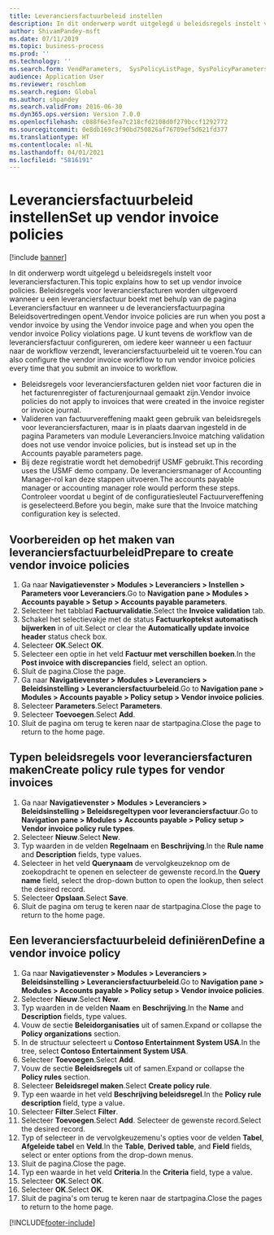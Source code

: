 ```yaml
---
title: Leveranciersfactuurbeleid instellen
description: In dit onderwerp wordt uitgelegd u beleidsregels instelt voor leveranciersfacturen.
author: ShivamPandey-msft
ms.date: 07/11/2019
ms.topic: business-process
ms.prod: ''
ms.technology: ''
ms.search.form: VendParameters,  SysPolicyListPage, SysPolicyParameters, SysPolicySourceDocumentRuleType, SysPolicy, SysPolicySourceDocumentRule, SysQueryForm, SysQueryTableLookUp, SysQueryPrefixLookUp, SysQueryFieldLookUp
audience: Application User
ms.reviewer: roschlom
ms.search.region: Global
ms.author: shpandey
ms.search.validFrom: 2016-06-30
ms.dyn365.ops.version: Version 7.0.0
ms.openlocfilehash: c088f6e3fea7c218cfd2108d0f279bccf1292772
ms.sourcegitcommit: 0e8db169c3f90bd750826af76709ef5d621fd377
ms.translationtype: HT
ms.contentlocale: nl-NL
ms.lasthandoff: 04/01/2021
ms.locfileid: "5816191"
---
```

# <a name="set-up-vendor-invoice-policies"></a><span data-ttu-id="aca10-103">Leveranciersfactuurbeleid instellen</span><span class="sxs-lookup"><span data-stu-id="aca10-103">Set up vendor invoice policies</span></span>

[!include [banner](../../includes/banner.md)]

<span data-ttu-id="aca10-104">In dit onderwerp wordt uitgelegd u beleidsregels instelt voor leveranciersfacturen.</span><span class="sxs-lookup"><span data-stu-id="aca10-104">This topic explains how to set up vendor invoice policies.</span></span> <span data-ttu-id="aca10-105">Beleidsregels voor leveranciersfacturen worden uitgevoerd wanneer u een leveranciersfactuur boekt met behulp van de pagina Leveranciersfactuur en wanneer u de leveranciersfactuurpagina Beleidsovertredingen opent.</span><span class="sxs-lookup"><span data-stu-id="aca10-105">Vendor invoice policies are run when you post a vendor invoice by using the Vendor invoice page and when you open the vendor invoice Policy violations page.</span></span> <span data-ttu-id="aca10-106">U kunt tevens de workflow van de leveranciersfactuur configureren, om iedere keer wanneer u een factuur naar de workflow verzendt, leveranciersfactuurbeleid uit te voeren.</span><span class="sxs-lookup"><span data-stu-id="aca10-106">You can also configure the vendor invoice workflow to run vendor invoice policies every time that you submit an invoice to workflow.</span></span> 

- <span data-ttu-id="aca10-107">Beleidsregels voor leveranciersfacturen gelden niet voor facturen die in het facturenregister of facturenjournaal gemaakt zijn.</span><span class="sxs-lookup"><span data-stu-id="aca10-107">Vendor invoice policies do not apply to invoices that were created in the invoice register or invoice journal.</span></span>  
- <span data-ttu-id="aca10-108">Valideren van factuurvereffening maakt geen gebruik van beleidsregels voor leveranciersfacturen, maar is in plaats daarvan ingesteld in de pagina Parameters van module Leveranciers.</span><span class="sxs-lookup"><span data-stu-id="aca10-108">Invoice matching validation does not use vendor invoice policies, but is instead set up in the Accounts payable parameters page.</span></span>  
- <span data-ttu-id="aca10-109">Bij deze registratie wordt het demobedrijf USMF gebruikt.</span><span class="sxs-lookup"><span data-stu-id="aca10-109">This recording uses the USMF demo company.</span></span> <span data-ttu-id="aca10-110">De leveranciersmanager of Accounting Manager-rol kan deze stappen uitvoeren.</span><span class="sxs-lookup"><span data-stu-id="aca10-110">The accounts payable manager or accounting manager role would perform these steps.</span></span> <span data-ttu-id="aca10-111">Controleer voordat u begint of de configuratiesleutel Factuurvereffening is geselecteerd.</span><span class="sxs-lookup"><span data-stu-id="aca10-111">Before you begin, make sure that the Invoice matching configuration key is selected.</span></span>


## <a name="prepare-to-create-vendor-invoice-policies"></a><span data-ttu-id="aca10-112">Voorbereiden op het maken van leveranciersfactuurbeleid</span><span class="sxs-lookup"><span data-stu-id="aca10-112">Prepare to create vendor invoice policies</span></span>
1. <span data-ttu-id="aca10-113">Ga naar **Navigatievenster > Modules > Leveranciers > Instellen > Parameters voor Leveranciers**.</span><span class="sxs-lookup"><span data-stu-id="aca10-113">Go to **Navigation pane > Modules > Accounts payable > Setup > Accounts payable parameters**.</span></span>
2. <span data-ttu-id="aca10-114">Selecteer het tabblad **Factuurvalidatie**.</span><span class="sxs-lookup"><span data-stu-id="aca10-114">Select the **Invoice validation** tab.</span></span>
3. <span data-ttu-id="aca10-115">Schakel het selectievakje met de status **Factuurkoptekst automatisch bijwerken** in of uit.</span><span class="sxs-lookup"><span data-stu-id="aca10-115">Select or clear the **Automatically update invoice header** status check box.</span></span>
4. <span data-ttu-id="aca10-116">Selecteer **OK**.</span><span class="sxs-lookup"><span data-stu-id="aca10-116">Select **OK**.</span></span>
5. <span data-ttu-id="aca10-117">Selecteer een optie in het veld **Factuur met verschillen boeken**.</span><span class="sxs-lookup"><span data-stu-id="aca10-117">In the **Post invoice with discrepancies** field, select an option.</span></span>
6. <span data-ttu-id="aca10-118">Sluit de pagina.</span><span class="sxs-lookup"><span data-stu-id="aca10-118">Close the page.</span></span>
7. <span data-ttu-id="aca10-119">Ga naar **Navigatievenster > Modules > Leveranciers > Beleidsinstelling > Leveranciersfactuurbeleid**.</span><span class="sxs-lookup"><span data-stu-id="aca10-119">Go to **Navigation pane > Modules > Accounts payable > Policy setup > Vendor invoice policies**.</span></span>
8. <span data-ttu-id="aca10-120">Selecteer **Parameters**.</span><span class="sxs-lookup"><span data-stu-id="aca10-120">Select **Parameters**.</span></span>
9. <span data-ttu-id="aca10-121">Selecteer **Toevoegen**.</span><span class="sxs-lookup"><span data-stu-id="aca10-121">Select **Add**.</span></span>
10. <span data-ttu-id="aca10-122">Sluit de pagina om terug te keren naar de startpagina.</span><span class="sxs-lookup"><span data-stu-id="aca10-122">Close the page to return to the home page.</span></span>

## <a name="create-policy-rule-types-for-vendor-invoices"></a><span data-ttu-id="aca10-123">Typen beleidsregels voor leveranciersfacturen maken</span><span class="sxs-lookup"><span data-stu-id="aca10-123">Create policy rule types for vendor invoices</span></span>
1. <span data-ttu-id="aca10-124">Ga naar **Navigatievenster > Modules > Leveranciers > Beleidsinstelling > Beleidsregeltypen voor leveranciersfactuur**.</span><span class="sxs-lookup"><span data-stu-id="aca10-124">Go to **Navigation pane > Modules > Accounts payable > Policy setup > Vendor invoice policy rule types**.</span></span>
2. <span data-ttu-id="aca10-125">Selecteer **Nieuw**.</span><span class="sxs-lookup"><span data-stu-id="aca10-125">Select **New**.</span></span>
3. <span data-ttu-id="aca10-126">Typ waarden in de velden **Regelnaam** en **Beschrijving**.</span><span class="sxs-lookup"><span data-stu-id="aca10-126">In the **Rule name** and **Description** fields, type values.</span></span>
4. <span data-ttu-id="aca10-127">Selecteer in het veld **Querynaam** de vervolgkeuzeknop om de zoekopdracht te openen en selecteer de gewenste record.</span><span class="sxs-lookup"><span data-stu-id="aca10-127">In the **Query name** field, select the drop-down button to open the lookup, then select the desired record.</span></span>
5. <span data-ttu-id="aca10-128">Selecteer **Opslaan**.</span><span class="sxs-lookup"><span data-stu-id="aca10-128">Select **Save**.</span></span>
6. <span data-ttu-id="aca10-129">Sluit de pagina om terug te keren naar de startpagina.</span><span class="sxs-lookup"><span data-stu-id="aca10-129">Close the page to return to the home page.</span></span>

## <a name="define-a-vendor-invoice-policy"></a><span data-ttu-id="aca10-130">Een leveranciersfactuurbeleid definiëren</span><span class="sxs-lookup"><span data-stu-id="aca10-130">Define a vendor invoice policy</span></span>
1. <span data-ttu-id="aca10-131">Ga naar **Navigatievenster > Modules > Leveranciers > Beleidsinstelling > Leveranciersfactuurbeleid**.</span><span class="sxs-lookup"><span data-stu-id="aca10-131">Go to **Navigation pane > Modules > Accounts payable > Policy setup > Vendor invoice policies**.</span></span>
2. <span data-ttu-id="aca10-132">Selecteer **Nieuw**.</span><span class="sxs-lookup"><span data-stu-id="aca10-132">Select **New**.</span></span>
3. <span data-ttu-id="aca10-133">Typ waarden in de velden **Naam** en **Beschrijving**.</span><span class="sxs-lookup"><span data-stu-id="aca10-133">In the **Name** and **Description** fields, type values.</span></span>
4. <span data-ttu-id="aca10-134">Vouw de sectie **Beleidorganisaties** uit of samen.</span><span class="sxs-lookup"><span data-stu-id="aca10-134">Expand or collapse the **Policy organizations** section.</span></span>
5. <span data-ttu-id="aca10-135">In de structuur selecteert u **Contoso Entertainment System USA**.</span><span class="sxs-lookup"><span data-stu-id="aca10-135">In the tree, select **Contoso Entertainment System USA**.</span></span>
6. <span data-ttu-id="aca10-136">Selecteer **Toevoegen**.</span><span class="sxs-lookup"><span data-stu-id="aca10-136">Select **Add**.</span></span>
7. <span data-ttu-id="aca10-137">Vouw de sectie **Beleidsregels** uit of samen.</span><span class="sxs-lookup"><span data-stu-id="aca10-137">Expand or collapse the **Policy rules** section.</span></span>
8. <span data-ttu-id="aca10-138">Selecteer **Beleidsregel maken**.</span><span class="sxs-lookup"><span data-stu-id="aca10-138">Select **Create policy rule**.</span></span>
9. <span data-ttu-id="aca10-139">Typ een waarde in het veld **Beschrijving beleidsregel**.</span><span class="sxs-lookup"><span data-stu-id="aca10-139">In the **Policy rule description** field, type a value.</span></span>
10. <span data-ttu-id="aca10-140">Selecteer **Filter**.</span><span class="sxs-lookup"><span data-stu-id="aca10-140">Select **Filter**.</span></span>
11. <span data-ttu-id="aca10-141">Selecteer **Toevoegen**.</span><span class="sxs-lookup"><span data-stu-id="aca10-141">Select **Add**.</span></span> <span data-ttu-id="aca10-142">Selecteer de gewenste record.</span><span class="sxs-lookup"><span data-stu-id="aca10-142">Select the desired record.</span></span>
12. <span data-ttu-id="aca10-143">Typ of selecteer in de vervolgkeuzemenu's opties voor de velden **Tabel**, **Afgeleide tabel** en **Veld**.</span><span class="sxs-lookup"><span data-stu-id="aca10-143">In the **Table**, **Derived table**, and **Field** fields, select or enter options from the drop-down menus.</span></span>
13. <span data-ttu-id="aca10-144">Sluit de pagina.</span><span class="sxs-lookup"><span data-stu-id="aca10-144">Close the page.</span></span>
14. <span data-ttu-id="aca10-145">Typ een waarde in het veld **Criteria**.</span><span class="sxs-lookup"><span data-stu-id="aca10-145">In the **Criteria** field, type a value.</span></span>
15. <span data-ttu-id="aca10-146">Selecteer **OK**.</span><span class="sxs-lookup"><span data-stu-id="aca10-146">Select **OK**.</span></span>
16. <span data-ttu-id="aca10-147">Selecteer **OK**.</span><span class="sxs-lookup"><span data-stu-id="aca10-147">Select **OK**.</span></span>
17. <span data-ttu-id="aca10-148">Sluit de pagina's om terug te keren naar de startpagina.</span><span class="sxs-lookup"><span data-stu-id="aca10-148">Close the pages to return to the home page.</span></span>



[!INCLUDE[footer-include](../../../includes/footer-banner.md)]